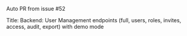 Auto PR from issue #52

Title: Backend: User Management endpoints (full, users, roles, invites, access, audit, export) with demo mode
